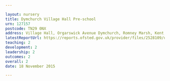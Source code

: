 ```yaml
---

layout: nursery
title: Dymchurch Village Hall Pre-school
urn: 127157
postcode: TN29 0NX
address: Village Hall, Orgarswick Avenue Dymchurch, Romney Marsh, Kent, TN29 0NX
latestReportUrl: https://reports.ofsted.gov.uk/provider/files/2528109/urn/127157.pdf
teaching: 2
development: 2
leadership: 2
outcomes: 2
overall: 2
date: 18 November 2015

---
```


